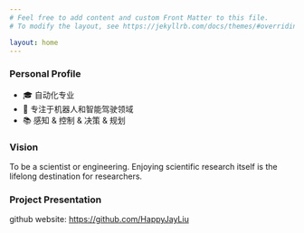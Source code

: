 ```yaml
---
# Feel free to add content and custom Front Matter to this file.
# To modify the layout, see https://jekyllrb.com/docs/themes/#overriding-theme-defaults

layout: home
---
```


### Personal Profile
- 🎓 自动化专业  
- 💼 专注于机器人和智能驾驶领域  
- 📚 感知 & 控制 & 决策 & 规划

### Vision
To be a scientist or engineering.
Enjoying scientific research itself is the lifelong destination for researchers.

### Project Presentation
github website: https://github.com/HappyJayLiu